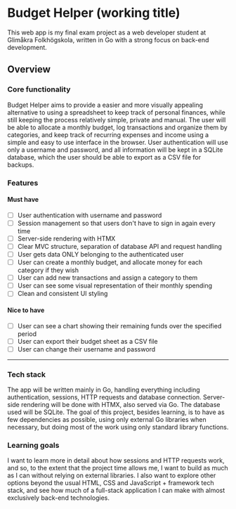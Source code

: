 # Budget Helper (working title)

This web app is my final exam project as a web developer student at Glimåkra Folkhögskola, written in Go with a strong focus on back-end development. 

## Overview
### Core functionality
Budget Helper aims to provide a easier and more visually appealing alternative to using a spreadsheet to keep track of personal finances, while still keeping the process relatively simple, private and manual. The user will be able to allocate a monthly budget, log transactions and organize them by categories, and keep track of recurring expenses and income using a simple and easy to use interface in the browser. User authentication will use only a username and password, and all information will be kept in a SQLite database, which the user should be able to export as a CSV file for backups. 

### Features
#### Must have
- [ ] User authentication with username and password
- [ ] Session management so that users don't have to sign in again every time
- [ ] Server-side rendering with HTMX
- [ ] Clear MVC structure, separation of database API and request handling
- [ ] User gets data ONLY belonging to the authenticated user
- [ ] User can create a monthly budget, and allocate money for each category if they wish 
- [ ] User can add new transactions and assign a category to them
- [ ] User can see some visual representation of their monthly spending 
- [ ] Clean and consistent UI styling

#### Nice to have
- [ ] User can see a chart showing their remaining funds over the specified period
- [ ] User can export their budget sheet as a CSV file
- [ ] User can change their username and password
---

### Tech stack
The app will be written mainly in Go, handling everything including authentication, sessions, HTTP requests and database connection. Server-side rendering will be done with HTMX, also served via Go. The database used will be SQLite. The goal of this project, besides learning, is to have as few dependencies as possible, using only external Go libraries when necessary, but doing most of the work using only standard library functions. 

### Learning goals
I want to learn more in detail about how sessions and HTTP requests work, and so, to the extent that the project time allows me, I want to build as much as I can without relying on external libraries. I also want to explore other options beyond the usual HTML, CSS and JavaScript + framework tech stack, and see how much of a full-stack application I can make with almost exclusively back-end technologies. 
